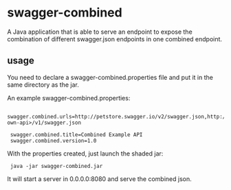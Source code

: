 # swagger-combined
A Java application that is able to serve an endpoint to expose the combination 
of different swagger.json endpoints in one combined endpoint.

## usage
You need to declare a swagger-combined.properties file and put it in the same directory
as the jar.

An example swagger-combined.properties:

``` 
 swagger.combined.urls=http://petstore.swagger.io/v2/swagger.json,http://<my-own-api>/v1/swagger.json
 
 swagger.combined.title=Combined Example API
 swagger.combined.version=1.0
```
 
 With the properties created, just launch the shaded jar:
 
 ```
  java -jar swagger-combined.jar 
 ```
 
 It will start a server in 0.0.0.0:8080 and serve the combined json.